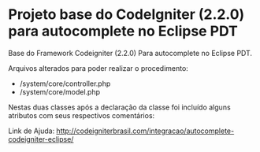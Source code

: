 Projeto base do CodeIgniter (2.2.0) para autocomplete no Eclipse PDT
===================

Base do Framework Codeigniter (2.2.0) Para autocomplete no Eclipse PDT.

Arquivos alterados para poder realizar o procedimento:

* /system/core/controller.php
* /system/core/model.php

Nestas duas classes após a declaração da classe foi incluído alguns atributos com seus respectivos comentários:

Link de Ajuda: http://codeigniterbrasil.com/integracao/autocomplete-codeigniter-eclipse/